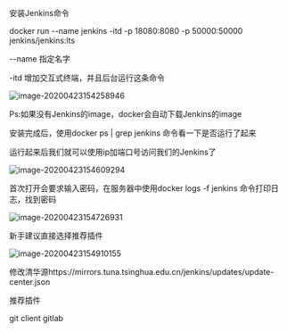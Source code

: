 安装Jenkins命令 

docker run --name jenkins -itd -p 18080:8080 -p 50000:50000 jenkins/jenkins:lts

--name 指定名字

-itd 增加交互式终端，并且后台运行这条命令

![image-20200423154258946](https://img.xing666.net/2020-04-23-081421.jpg)

Ps:如果没有Jenkins的image，docker会自动下载Jenkins的image

安装完成后，使用docker ps | grep jenkins 命令看一下是否运行了起来

运行起来后我们就可以使用ip加端口号访问我们的Jenkins了

![image-20200423154609294](https://img.xing666.net/2020-04-23-081430.jpg)



首次打开会要求输入密码，在服务器中使用docker logs -f jenkins 命令打印日志，找到密码

![image-20200423154726931](https://img.xing666.net/2020-04-23-081436.jpg)

新手建议直接选择推荐插件

![image-20200423154910155](https://img.xing666.net/2020-04-23-081441.jpg)



修改清华源https://mirrors.tuna.tsinghua.edu.cn/jenkins/updates/update-center.json

推荐插件

git client    gitlab 